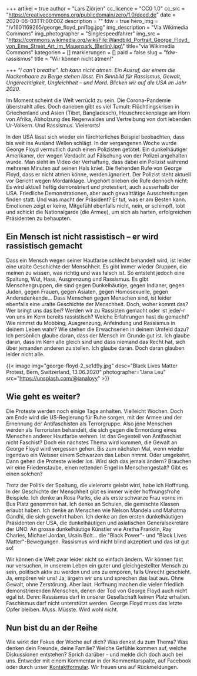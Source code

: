 +++
artikel = true
author = "Lars Ziörjen"
cc_licence = "CC0 1.0"
cc_src = "https://creativecommons.org/publicdomain/zero/1.0/deed.de"
date = 2020-06-03T11:00:00Z
description = ""
fdw = true
hero_img = "/v1601169265/george_floyd_pni1bg.jpg"
img_description = "Via Wikimedia Commons"
img_photographer = "Singlespeedfahrer"
img_src = "https://commons.wikimedia.org/wiki/File:Wandbild_Portrait_George_Floyd_von_Eme_Street_Art_im_Mauerpark_(Berlin).jpg\" title=\"via Wikimedia Commons"
kategorien = []
markierungen = []
paid = false
slug = "fdw-rassismus"
title = "Wir können nicht atmen!"

+++
_"I can't breathe". Ich kann nicht atmen. Ein Ausruf, der einem die Nackenhaare zu Berge stehen lässt. Ein Sinnbild für Rassismus, Gewalt, Ungerechtigkeit, Ungleichheit – und Mord. Blicken wir auf die USA im Jahr 2020._

Im Moment scheint die Welt verrückt zu sein. Die Corona-Pandemie überstrahlt alles. Doch daneben gibt es viel Tumult: Flüchtlingskrisen in Griechenland und Asien (Tibet, Bangladesch), Heuschreckenplage am Horn von Afrika, Abholzung des Regenwaldes und Vertreibung von dort lebenden Ur-Völkern. Und Rassismus. Vielerorts!

In den USA lässt sich wieder ein fürchterliches Beispiel beobachten, dass bis weit ins Ausland Wellen schlägt. In der vergangenen Woche wurde George Floyd vermutlich durch einen Polizisten getötet. Ein dunkelhäutiger Amerikaner, der wegen Verdacht auf Fälschung von der Polizei angehalten wurde. Man sieht im Video der Verhaftung, dass dabei ein Polizist während mehreren Minuten auf seinen Hals kniet. Die flehenden Rufe von George Floyd, dass er nicht atmen könne, werden ignoriert. Der Polizist steht aktuell vor Gericht wegen Mordanklage. Ungehört blieben die Rufe dennoch nicht: Es wird aktuell heftig demonstriert und protestiert, auch ausserhalb der USA. Friedliche Demonstrationen, aber auch gewalttätige Ausschreitungen finden statt. Und was macht der Präsident? Er tut, was er am Besten kann. Emotionen zeigt er keine, Mitgefühl ebenfalls nicht, nein, er schimpft, tobt und schickt die Nationalgarde (die Armee), um sich als harten, erfolgreichen Präsidenten zu behaupten.

## Ein Mensch ist nicht rassistisch – er wird rassistisch gemacht

Dass ein Mensch wegen seiner Hautfarbe schlecht behandelt wird, ist leider eine uralte Geschichte der Menschheit. Es gibt immer wieder Gruppen, die meinen zu wissen, was richtig und was falsch ist. So entsteht jedoch eine Spaltung, Wut, Hass, Ausgrenzung und Rassismus. Es gibt Menschengruppen, die sind gegen Dunkelhäutige, gegen Indianer, gegen Juden, gegen Frauen, gegen Asiaten, gegen Homosexuelle, gegen Andersdenkende... Dass Menschen gegen Menschen sind, ist leider ebenfalls eine uralte Geschichte der Menschheit. Doch, woher kommt das? Wer bringt uns das bei? Werden wir zu Rassisten gemacht oder ist jede/-r von uns im Kern bereits rassistisch? Welche Erfahrungen hast du gemacht? Wie nimmst du Mobbing, Ausgrenzung, Anfeindung und Rassismus in deinem Leben wahr? Wie stehen die Erwachsenen in deinem Umfeld dazu? Ich persönlich glaube daran, dass der Mensch im Grunde gut ist. Ich glaube daran, dass im Kern alle gleich sind und dass niemand das Recht hat, sich über jemanden anderen zu stellen. Ich glaube daran. Doch daran glauben leider nicht alle.

{{< image img="george-floyd-2_se1d9y.jpg" desc="Black Lives Matter Protest, Bern, Switzerland, 13.06.2020" photographer="Jana Leu" src="https://unsplash.com/@janaloyy" >}}

## Wie geht es weiter?​

Die Proteste werden noch einige Tage anhalten. Vielleicht Wochen. Doch am Ende wird die US-Regierung für Ruhe sorgen, mit der Armee und der Ernennung der Antifaschisten als Terrorgruppe. Also jene Menschen werden als Terroristen behandelt, die sich gegen die Ermordung eines Menschen anderer Hautfarbe wehren. Ist das Gegenteil von Antifaschist nicht Faschist? Doch ein nächstes Thema wird kommen, die Gewalt an George Floyd wird vergessen gehen. Bis zum nächsten Mal, wenn wieder irgendwo ein Weisser einem Schwarzen das Leben nimmt. Oder umgekehrt. Dann gehen die Proteste wieder los. Wird sich das jemals ändern? Brauchen wir eine Friedenstaube, einen rettenden Engel in Menschengestalt? Gibt es einen solchen?

Trotz der Politik der Spaltung, die vielerorts gelebt wird, habe ich Hoffnung. In der Geschichte der Menschheit gibt es immer wieder hoffnungsfrohe Beispiele. Ich denke an Rosa Parks, die als erste schwarze Frau vorne im Bus Platz genommen hat. Ich denke an Schulen, die gemischte Klassen erlaubt haben. Ich denke an Menschen wie Nelson Mandela und Mahatma Gandhi, die sich gewehrt haben. Ich denke an den ersten dunkelhäutigen Präsidenten der USA, die dunkelhäutigen und asiatischen Generalsekretäre der UNO. An grosse dunkelhäutige Künstler wie Aretha Franklin, Ray Charles, Michael Jordan, Usain Bolt... die "Black Power"- und "Black Lives Matter"-Bewegungen. Rassismus wird nicht blind akzeptiert und das ist gut so!

Wir können die Welt zwar leider nicht so einfach ändern. Wir können fast nur versuchen, in unserem Leben ein guter und gleichgestellter Mensch zu sein, politisch aktiv zu werden und uns zu empören, falls Unrecht geschieht. Ja, empören wir uns! Ja, ärgern wir uns und sprechen das laut aus. Ohne Gewalt, ohne Zerstörung. Aber laut. Hoffnung machen die vielen friedlich demonstrierenden Menschen, denen der Tod von George Floyd auch nicht egal ist. Denn: Rassismus darf in unserer Gesellschaft keinen Platz erhalten. Faschismus darf nicht unterstützt werden. George Floyd muss das letzte Opfer bleiben. Muss. Müsste. Wird wohl nicht.​

## Nun bist du an der Reihe

Wie wirkt der Fokus der Woche auf dich? Was denkst du zum Thema? Was denken dein Freunde, deine Familie? Welche Gefühle kommen auf, welche Diskussionen entstehen? Sprich darüber - und melde dich doch auch bei uns. Entweder mit einem Kommentar in der Kommentarspalte, auf Facebook oder durch unser [Kontaktformular](https://chinderzytig-v1.netlify.app/kontakt/). Wir freuen uns auf Rückmeldungen.